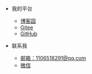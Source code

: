 <!-- _navbar.md 上面的导航栏  -->

* 我的平台

  * [博客园](https://www.cnblogs.com/wendaidai/)
  * [Gitee](https://gitee.com/wen-daidai)
  * [GitHub](https://github.com/wendaidai)


* 联系我
  * [邮箱：1106518291@qq.com]()
  <!-- * [微信](https://sm.ms/image/nLxuReH6v8jrbht) -->
  * [微信](#contact)
